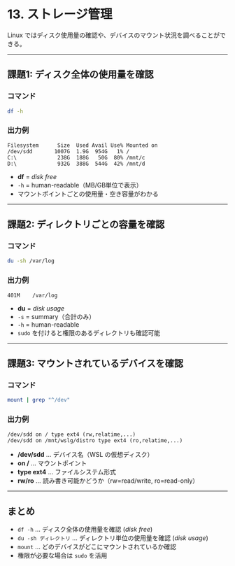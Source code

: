 # 13. ストレージ管理

Linux ではディスク使用量の確認や、デバイスのマウント状況を調べることができる。

---

## 課題1: ディスク全体の使用量を確認

### コマンド
```bash
df -h
```

### 出力例
```
Filesystem      Size  Used Avail Use% Mounted on
/dev/sdd       1007G  1.9G  954G   1% /
C:\             238G  188G   50G  80% /mnt/c
D:\             932G  388G  544G  42% /mnt/d
```

- **df** = *disk free*  
- `-h` = human-readable（MB/GB単位で表示）  
- マウントポイントごとの使用量・空き容量がわかる  

---

## 課題2: ディレクトリごとの容量を確認

### コマンド
```bash
du -sh /var/log
```

### 出力例
```
401M    /var/log
```

- **du** = *disk usage*  
- `-s` = summary（合計のみ）  
- `-h` = human-readable  
- `sudo` を付けると権限のあるディレクトリも確認可能  

---

## 課題3: マウントされているデバイスを確認

### コマンド
```bash
mount | grep "^/dev"
```

### 出力例
```
/dev/sdd on / type ext4 (rw,relatime,...)
/dev/sdd on /mnt/wslg/distro type ext4 (ro,relatime,...)
```

- **/dev/sdd** … デバイス名（WSL の仮想ディスク）  
- **on /** … マウントポイント  
- **type ext4** … ファイルシステム形式  
- **rw/ro** … 読み書き可能かどうか（rw=read/write, ro=read-only）  

---

## まとめ

- `df -h` … ディスク全体の使用量を確認 (*disk free*)  
- `du -sh ディレクトリ` … ディレクトリ単位の使用量を確認 (*disk usage*)  
- `mount` … どのデバイスがどこにマウントされているか確認  
- 権限が必要な場合は `sudo` を活用  


